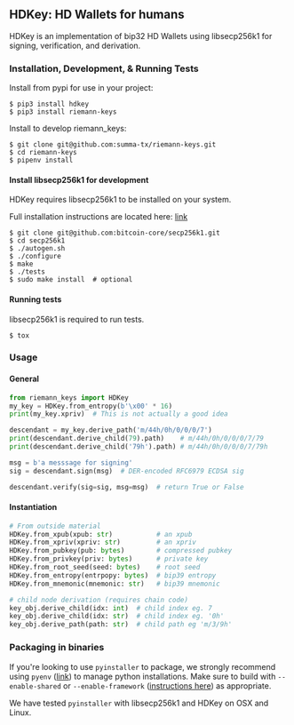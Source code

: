 ## HDKey: HD Wallets for humans

HDKey is an implementation of bip32 HD Wallets using libsecp256k1 for signing, verification, and derivation.

### Installation, Development, & Running Tests

Install from pypi for use in your project:
```
$ pip3 install hdkey
$ pip3 install riemann-keys
```

Install to develop riemann_keys:
```
$ git clone git@github.com:summa-tx/riemann-keys.git
$ cd riemann-keys
$ pipenv install
```

#### Install libsecp256k1 for development

HDKey requires libsecp256k1 to be installed on your system.

Full installation instructions are located here: [link](https://github.com/bitcoin-core/secp256k1)

```
$ git clone git@github.com:bitcoin-core/secp256k1.git
$ cd secp256k1
$ ./autogen.sh
$ ./configure
$ make
$ ./tests
$ sudo make install  # optional
```

#### Running tests

libsecp256k1 is required to run tests.

```
$ tox
```

### Usage

#### General

```Python
from riemann_keys import HDKey
my_key = HDKey.from_entropy(b'\x00' * 16)
print(my_key.xpriv)  # This is not actually a good idea

descendant = my_key.derive_path('m/44h/0h/0/0/0/7')
print(descendant.derive_child(79).path)    # m/44h/0h/0/0/0/7/79
print(descendant.derive_child('79h').path) # m/44h/0h/0/0/0/7/79h

msg = b'a messsage for signing'
sig = descendant.sign(msg)  # DER-encoded RFC6979 ECDSA sig

descendant.verify(sig=sig, msg=msg)  # return True or False
```

#### Instantiation
```Python
# From outside material
HDKey.from_xpub(xpub: str)           # an xpub
HDKey.from_xpriv(xpriv: str)         # an xpriv
HDKey.from_pubkey(pub: bytes)        # compressed pubkey
HDKey.from_privkey(priv: bytes)      # private key
HDKey.from_root_seed(seed: bytes)    # root seed
HDKey.from_entropy(entrpopy: bytes)  # bip39 entropy
HDKey.from_mnemonic(mnemonic: str)   # bip39 mnemonic

# child node derivation (requires chain code)
key_obj.derive_child(idx: int)  # child index eg. 7
key_obj.derive_child(idx: str)  # child index eg. '0h'
key_obj.derive_path(path: str)  # child path eg 'm/3/9h'
```


### Packaging in binaries

If you're looking to use `pyinstaller` to package, we strongly recommend using `pyenv` ([link](https://github.com/pyenv/pyenv)) to manage python installations. Make sure to build with `--enable-shared` or `--enable-framework` ([instructions here](https://github.com/pyenv/pyenv/wiki)) as appropriate.

We have tested `pyinstaller` with libsecp256k1 and HDKey on OSX and Linux.
